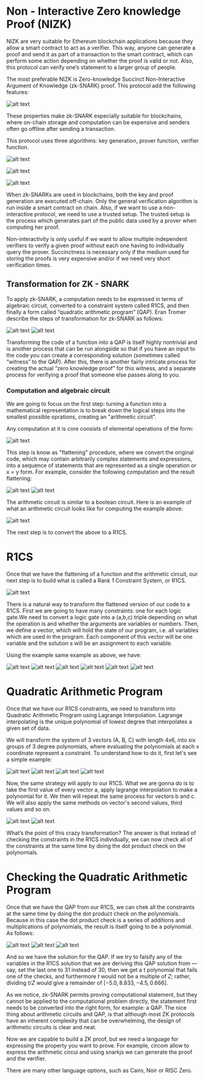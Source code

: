# Non - Interactive Zero knowledge Proof (NIZK)

NIZK are very suitable for Ethereum blockchain applications because they allow a smart contract to act as a verifier. This way, anyone can generate a proof and send it as part of a transaction to the smart contract, which can perform some action depending on whether the proof is valid or not. Also, this protocol can verify one’s statement to a larger group of people.

The most preferable NIZK is Zero-knowledge Succinct Non-Interactive Argument of Knowledge (zk-SNARK) proof. This protocol add the following features: 

![alt text](/Images/image-16.png)

These properties make zk-SNARK especially suitable for blockchains, where on-chain storage and computation can be expensive and senders often go offline after sending a transaction.

This protocol uses three algorithms: key generation, prover function, verifier function.

![alt text](/Images/image-17.png)

![alt text](/Images/image-18.png)

![alt text](/Images/image-19.png)

When zk-SNARKs are used in blockchains, both the key and proof generation are executed off-chain. Only the general verification algorithm is run inside a smart contract on chain. Also, if we want to use a non-interactive protocol, we need to use a trusted setup. The trusted setup is the process which generates part of the public data used by a prover when computing her proof.

Non-interactivity is only useful if we want to allow multiple independent verifiers to verify a given proof without each one having to individually query the prover. Succinctness is necessary only if the medium used for storing the proofs is very expensive and/or if we need very short verification times.

## Transformation for ZK - SNARK

To apply zk-SNARK, a computation needs to be expressed in terms of algebraic circuit, converted to a constraint system called R1CS, and then finally a form called “quadratic arithmetic program” (QAP). Eran Tromer describe the steps of transformation for zk-SNARK as follows:

![alt text](/Images/image-20.png)
![alt text](/Images/image-21.png)

Transforming the code of a function into a QAP is itself highly nontrivial and is another process that can be run alongside so that if you have an input to the code you can create a corresponding solution (sometimes called “witness” to the QAP). After this, there is another fairly intricate process for creating the actual “zero knowledge proof” for this witness, and a separate process for verifying a proof that someone else passes along to you.

### Computation and algebraic circuit

 We are going to focus on the first step: turning a function into a mathematical representation is to break down the logical steps into the smallest possible oprations, creating an "arithmetic circuit".

Any computation at it is core consists of elemental operations of the form:

![alt text](/Images/image-22.png)

This step is know as "flattening" procedure, where we convert the original code, which may contain arbitrarily complex statements and expressions, into a sequence of statements that are represented as a single operation or x = y form. For example, consider the following computation and the result flattening:

![alt text](/Images/image-23.png)
![alt text](/Images/image-24.png)

The arithmetic circuit is similar to a boolean circuit. Here is an example of what an arithmetic circuit looks like for computing the example above:

![alt text](/Images/image-25.png)

The next step is to convert the above to a R1CS.

# R1CS

Once that we have the flattening of a function and the arithmetic circuit, our next step is to build what is called a Rank 1 Constraint System, or R1CS.

![alt text](/Images/image-26.png)

There is a natural way to transform the flattened version of our code to a R1CS. First we are going to have many constraints: one for each logic gate.We need to convert a logic gate into a (a,b,c) triple depending on what the operation is and whether the arguments are variables or numbers. Then, we define a vector, which will hold the state of our program, i.e. all variables which are used in the program. Each component of this vector will be one variable and the solution s will be an assignment to each variable.

Using the example same example as above, we have:

![alt text](/Images/image-27.png)
![alt text](/Images/image-28.png)
![alt text](/Images/image-29.png)
![alt text](/Images/image-30.png)
![alt text](/Images/image-31.png)
![alt text](/Images/image-32.png)

# Quadratic Arithmetic Program 

Once that we have our R1CS constraints, we need to transform into Quadratic Arithmetic Program using Lagrange Interpolation. Lagrange interpolating is the unique polynomial of lowest degree that interpolates a given set of data.

We will transform the system of 3 vectors (A, B, C) with length 4x6, into six groups of 3 degree polynomials, where evaluating the polynomials at each x coordinate represent a constraint. To understand how to do it, first let's see a simple example:

![alt text](/Images/image-33.png)
![alt text](/Images/image-34.png)
![alt text](/Images/image-35.png)
![alt text](/Images/image-36.png)

Now, the same strategy will apply to our R1CS. What we are gonna do is to take the first value of every vector a, apply lagrange interpolation to make a polynomial for it. We then will repeat the same process for vectors b and c. We will also apply the same methods on vector's second values, third values and so on.

![alt text](/Images/image-37.png)
![alt text](/Images/image-38.png)

What’s the point of this crazy transformation? The answer is that instead of checking the constraints in the R1CS individually, we can now check all of the constraints at the same time by doing the dot product check on the polynomials. 

# Checking the Quadratic Arithmetic Program 

Once that we have the QAP from our R1CS, we can chek all the constraints at the same time by doing the dot product check on the polynomials. Because in this case the dot product check is a series of additions and multiplications of polynomials, the result is itself going to be a polynomial. As follows:

![alt text](/Images/image-39.png)
![alt text](/Images/image-40.png)
![alt text](/Images/image-41.png)

And so we have the solution for the QAP. If we try to falsify any of the variables in the R1CS solution that we are deriving this QAP solution from — say, set the last one to 31 instead of 30, then we get a t polynomial that fails one of the checks, and furthermore $t$ would not be a multiple of $Z$; rather, dividing $t / Z$ would give a remainder of $[-5.0, 8.833, -4.5, 0.666]$.

As we notice, zk-SNARK permits proving computational statement, but they cannot be applied to the computational problem directly, the statement first needs to be converted into the right form, for example: a QAP. The nice thing about arithmetic circuits and QAP, is that although most ZK protocols have an inherent complexity that can be overwhelming, the design of arithmetic circuits is clear and neat.

Now we are capable to build a ZK proof, but we need a language for expressing the property you want to prove. For example, circom allow to express the arithmetic circui and using snarkjs we can generate the proof and the verifier.

There are many other language options, such as Cairo, Noir or RISC Zero.

